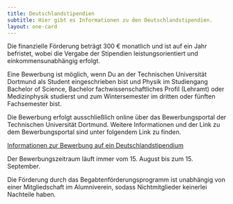 ```yaml
---
title: Deutschlandstipendien
subtitle: Hier gibt es Informationen zu den Deutschlandstipendien.
layout: one-card
---
```

Die finanzielle Förderung beträgt 300 € monatlich und
ist auf ein Jahr befristet, wobei die Vergabe der Stipendien
leistungsorientiert und einkommensunabhängig erfolgt.

Eine Bewerbung ist möglich, wenn Du an der Technischen Universität Dortmund als
Student eingeschrieben bist und Physik im Studiengang Bachelor of Science,
Bachelor fachwissenschaftliches Profil (Lehramt) oder Medizinphysik studierst
und zum Wintersemester im dritten oder fünften Fachsemester bist.

Die Bewerbung erfolgt ausschließlich online über das Bewerbungsportal der
Technischen Universität Dortmund. Weitere Informationen und der Link zu dem
Bewerbungsportal sind unter folgendem Link zu finden.

[Informationen zur Bewerbung auf ein
Deutschlandstipendium](https://www.tu-dortmund.de/uni/Uni/Freunde_und_F__rderer/Stipendien/Deutschlandstipendium/Bewerbung/index.html)

Der Bewerbungszeitraum läuft immer vom 15. August bis zum 15. September.

Die Förderung durch das Begabtenförderungsprogramm ist unabhängig von einer
Mitgliedschaft im Alumniverein, sodass Nichtmitglieder keinerlei Nachteile
haben.
